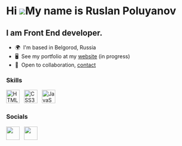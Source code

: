 Hi ![](https://user-images.githubusercontent.com/18350557/176309783-0785949b-9127-417c-8b55-ab5a4333674e.gif)My name is Ruslan Poluyanov
========================================================================================================================================



I am Front End developer.
--------------------------

*   🌍  I'm based in Belgorod, Russia
*   🖥️  See my portfolio at my <a target="_blank" rel="noreferrer" href='#'>website</a> (in progress)
*   🤝  Open to collaboration, <a target="_blank" rel="noreferrer" href='https://t.me/whereareyou666'>contact</a>

### Skills

<p align="left">
<a href="https://developer.mozilla.org/en-US/docs/Glossary/HTML5" target="_blank" rel="noreferrer"><img src="https://raw.githubusercontent.com/danielcranney/readme-generator/main/public/icons/skills/html5-colored.svg" width="36" height="36" alt="HTML5" /></a> &nbsp;
<a href="https://www.w3.org/TR/CSS/#css" target="_blank" rel="noreferrer"><img src="https://raw.githubusercontent.com/danielcranney/readme-generator/main/public/icons/skills/css3-colored.svg" width="36" height="36" alt="CSS3" /></a> &nbsp;
 <a href="https://developer.mozilla.org/en-US/docs/Web/JavaScript" target="_blank" rel="noreferrer"><img src="https://raw.githubusercontent.com/danielcranney/readme-generator/main/public/icons/skills/javascript-colored.svg" width="36" height="36" alt="JavaScript" /></a> &nbsp; </p>

### Socials

<p align="left"> <a href="https://t.me/whereareyou666" target="_blank" rel="noreferrer"><img src="https://raw.githubusercontent.com/maurodesouza/profile-readme-generator/master/src/assets/icons/social/telegram/default.svg" width="36" height="36" /></a> &nbsp;
<a href="mailto:poluyanov1809@gmail.com" target="_blank" rel="noreferrer"><img src="https://cdn-icons-png.flaticon.com/512/9068/9068642.png" width="36" height="36" /></a> </p>
